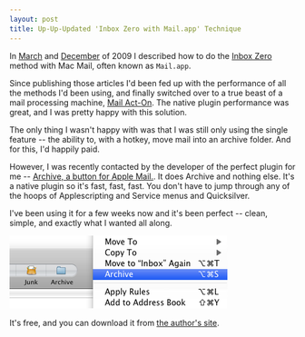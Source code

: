 ```yaml
---
layout: post
title: Up-Up-Updated 'Inbox Zero with Mail.app' Technique
---
```


In [March](/2009/03/my-approach-to-inbox-zero-with-mailapp/) and [December](/2009/12/updated-inbox-zero-with-mail-app-technique/) of 2009 I described how to do the [Inbox Zero](http://inboxzero.com/) method with Mac Mail, often known as `Mail.app`.

Since publishing those articles I'd been fed up with the performance of all the methods I'd been using, and finally switched over to a true beast of a mail processing machine, [Mail Act-On](http://www.indev.ca/MailActOn.html). The native plugin performance was great, and I was pretty happy with this solution.

The only thing I wasn't happy with was that I was still only using the single feature -- the ability to, with a hotkey, move mail into an archive folder. And for this, I'd happily paid.

However, I was recently contacted by the developer of the perfect plugin for me -- [Archive, a button for Apple Mail.](http://stl.techinno.nl/archive/). It does Archive and nothing else. It's a native plugin so it's fast, fast, fast. You don't have to jump through any of the hoops of Applescripting and Service menus and Quicksilver.

I've been using it for a few weeks now and it's been perfect -- clean, simple, and exactly what I wanted all along.

![The new 'Archive' feature](/images/archive/screen.png)

It's free, and you can download it from [the author's site](http://stl.techinno.nl/archive/).
